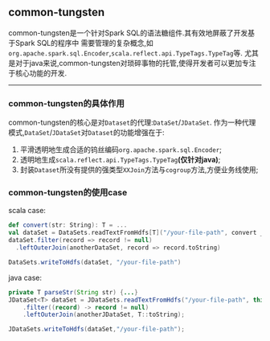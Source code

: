 ## common-tungsten
common-tungsten是一个针对Spark SQL的语法糖组件.其有效地屏蔽了开发基于Spark SQL的程序中
需要管理的复杂概念,如`org.apache.spark.sql.Encoder`,`scala.reflect.api.TypeTags.TypeTag`等.
尤其是对于java来说,common-tungsten对琐碎事物的托管,使得开发者可以更加专注于核心功能的开发.

---------

### common-tungsten的具体作用
common-tungsten的核心是对`Dataset`的代理:`DataSet`/`JDataSet`.
作为一种代理模式,`DataSet`/`JDataSet`对`Dataset`的功能增强在于:
1. 平滑透明地生成合适的钨丝编码`org.apache.spark.sql.Encoder`;
2. 透明地生成`scala.reflect.api.TypeTags.TypeTag`**(仅针对java)**;
3. 封装`Dataset`所没有提供的强类型`XXJoin`方法与`cogroup`方法,方便业务线使用;

### common-tungsten的使用case
scala case:
```scala
def convert(str: String): T = ...
val dataSet = DataSets.readTextFromHdfs[T]("/your-file-path", convert _)
dataSet.filter(record => record != null)
  .leftOuterJoin(anotherDataSet, record => record.toString)

DataSets.writeToHdfs(dataSet, "/your-file-path")
```

java case:
```java
private T parseStr(String str) {...}
JDataSet<T> dataSet = JDataSets.readTextFromHdfs("/your-file-path", this::parseStr)
    .filter((record) -> record != null)
    .leftOuterJoin(anotherJDataSet, T::toString);

JDataSets.writeToHdfs(dataSet,"/your-file-path");
```
